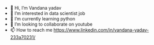 - 👋 Hi, I’m Vandana yadav
- 👀 I’m interested in data scientist job
- 🌱 I’m currently learning python
- 💞️ I’m looking to collaborate on youtube
- 📫 How to reach me https://www.linkedin.com/in/vandana-yadav-233a70231/

<!---
vandana8928/vandana8928 is a ✨ special ✨ repository because its `README.md` (this file) appears on your GitHub profile.
You can click the Preview link to take a look at your changes.
--->
